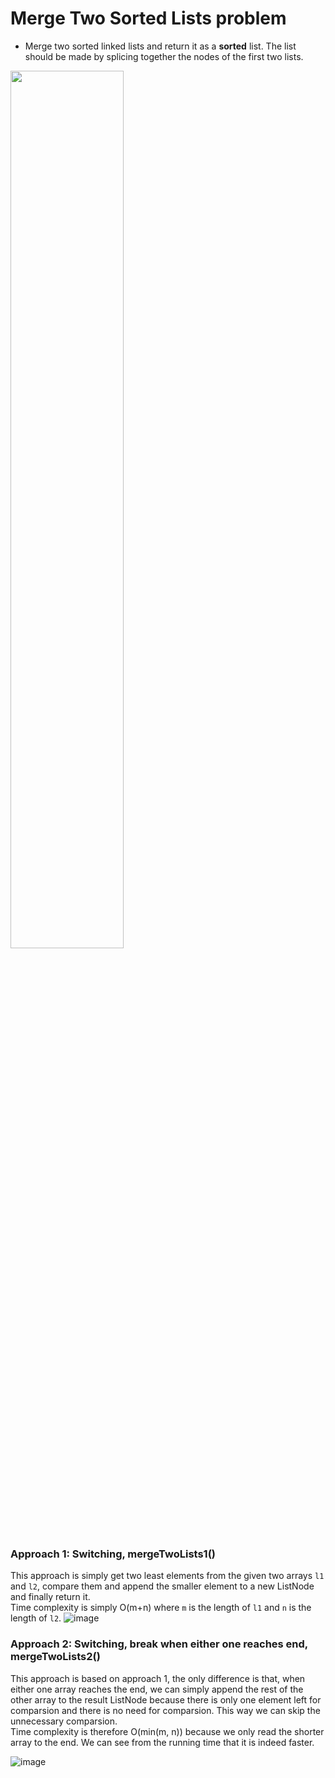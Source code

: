 # Merge Two Sorted Lists problem
* Merge two sorted linked lists and return it as a **sorted** list. The list should be made by splicing together the nodes of the first two lists.
<img src="https://user-images.githubusercontent.com/25105806/120598322-fc799980-c3fa-11eb-8eeb-d543dfb00a41.png" width="60%" height="60%">



### Approach 1: Switching, mergeTwoLists1()
This approach is simply get two least elements from the given two arrays `l1` and `l2`, compare them and append the smaller element to a new ListNode and finally return it.\
Time complexity is simply O(m+n) where `m` is the length of `l1` and `n` is the length of `l2`.
![image](https://user-images.githubusercontent.com/25105806/120598711-7447c400-c3fb-11eb-8689-6c7968cab35f.png)


### Approach 2: Switching, break when either one reaches end, mergeTwoLists2()
This approach is based on approach 1, the only difference is that, when either one array reaches the end, we can simply append the rest of the other array to the result ListNode because there is only one element left for comparsion and there is no need for comparsion. This way we can skip the unnecessary comparsion.\
Time complexity is therefore O(min(m, n)) because we only read the shorter array to the end. We can see from the running time that it is indeed faster.

![image](https://user-images.githubusercontent.com/25105806/120599038-dbfe0f00-c3fb-11eb-975b-dc3a8e98a82c.png)
